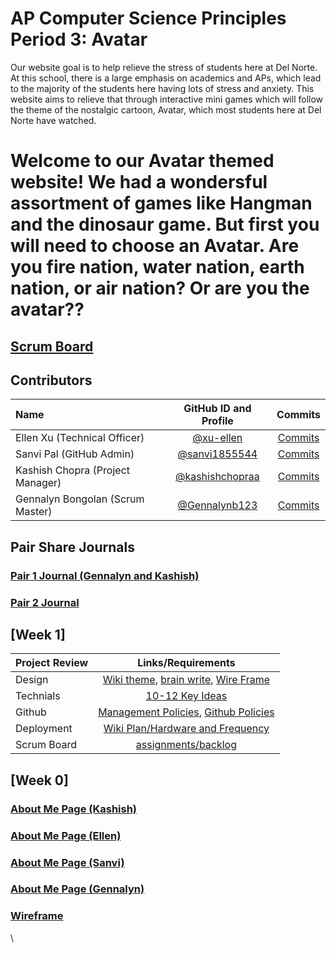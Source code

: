 # AP Computer Science Principles Period 3: Avatar
Our website goal is to help relieve the stress of students here at Del Norte. At this school, there is a large emphasis on academics and APs, which lead to the majority of the students here having lots of stress and anxiety. This website aims to relieve that through interactive mini games which will follow the theme of the nostalgic cartoon, Avatar, which most students here at Del Norte have watched.
# Welcome to our Avatar themed website! We had a wondersful assortment of games like Hangman and the dinosaur game. But first you will need to choose an Avatar. Are you fire nation, water nation, earth nation, or air nation? Or are you the avatar??
## [Scrum Board](https://github.com/sanvi1855544/p3-avatar/projects/1)


## Contributors
| Name | GitHub ID and Profile | Commits |
|:-----|:----------------------:|:-------:|
| Ellen Xu (Technical Officer)| [@xu-ellen](https://github.com/xu-ellen) | [Commits](https://github.com/sanvi1855544/p3-avatar/commits/main?author=xu-ellen) 
| Sanvi Pal (GitHub Admin)| [@sanvi1855544](https://github.com/sanvi1855544)| [Commits](https://github.com/sanvi1855544/p3-avatar/commits?author=sanvi1855544)
| Kashish Chopra (Project Manager) | [@kashishchopraa](https://github.com/kashishchopraa) |[Commits](https://github.com/sanvi1855544/p3-avatar/commits?author=kashishchopraa)
| Gennalyn Bongolan (Scrum Master)| [@Gennalynb123](https://github.com/Gennalynb123) |[Commits](https://github.com/sanvi1855544/p3-avatar/commits?author=Gennalynb123)

## Pair Share Journals
### [Pair 1 Journal (Gennalyn and Kashish)](https://docs.google.com/document/d/1Vq5dNQy-iN9p6DGT1PZSG1VUp3FRJ_72Pq5ppDtPAwg/edit?usp=sharing)
### [Pair 2 Journal]()


## [Week 1]
| Project Review | Links/Requirements |
|:-----|:----------------------:|
| Design| [Wiki theme](https://github.com/sanvi1855544/p3-avatar/wiki/Wiki-Theme), [brain write](https://github.com/sanvi1855544/p3-avatar/wiki/Brainwrites-for-website), [Wire Frame](https://github.com/sanvi1855544/p3-avatar/issues/5) | 
| Technials| [10-12 Key Ideas](https://github.com/sanvi1855544/p3-avatar/wiki/10-to-12-Key-Ideas)| 
| Github | [Management Policies](https://github.com/sanvi1855544/p3-avatar/wiki/Management-Plan), [Github Policies](https://github.com/sanvi1855544/p3-avatar/wiki/Github-Policy) |
| Deployment| [Wiki Plan/Hardware and Frequency](https://github.com/sanvi1855544/p3-avatar/wiki/Deployment-Plan) |
| Scrum Board| [assignments/backlog](https://github.com/sanvi1855544/p3-avatar/projects/1) |

## [Week 0]
### [About Me Page (Kashish)](https://github.com/sanvi1855544/p3-avatar/issues/4)
### [About Me Page (Ellen)](https://github.com/sanvi1855544/p3-avatar/issues/2)
### [About Me Page (Sanvi)](https://github.com/sanvi1855544/p3-avatar/issues/3)
### [About Me Page (Gennalyn)](https://github.com/sanvi1855544/p3-avatar/issues/1)
### [Wireframe](https://github.com/sanvi1855544/p3-avatar/issues/5)



\

